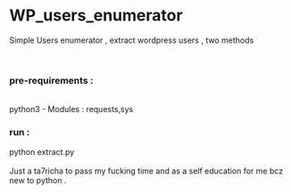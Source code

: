 # WP_users_enumerator
Simple Users enumerator , extract wordpress users , two methods 

<br><h3>pre-requirements :</h3> 
<br>python3  - Modules : requests,sys 
<br><h3>run :</h3> python extract.py 
<br>
<br>Just a ta7richa to pass my fucking time and as a self education for me bcz new to python .
